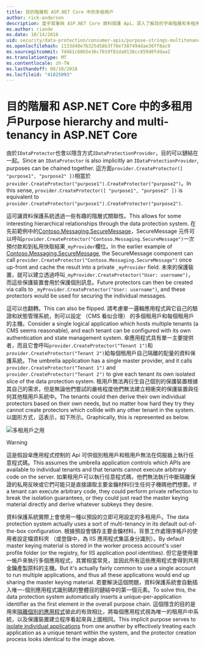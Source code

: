 ```yaml
---
title: 目的階層和 ASP.NET Core 中的多租用戶
author: rick-anderson
description: 當手寫筆與 ASP.NET Core 資料保護 Api，深入了解目的字串階層和多租用戶。
ms.author: riande
ms.date: 10/14/2016
uid: security/data-protection/consumer-apis/purpose-strings-multitenancy
ms.openlocfilehash: 1133d40e7b325d58b3f70e7387494dae36ff8ac9
ms.sourcegitcommit: fd461c60b5e36c7019f81da0138cc859d0fddaa2
ms.translationtype: MT
ms.contentlocale: zh-TW
ms.lasthandoff: 08/10/2018
ms.locfileid: "41825093"
---
```

# <a name="purpose-hierarchy-and-multi-tenancy-in-aspnet-core"></a><span data-ttu-id="dea50-103">目的階層和 ASP.NET Core 中的多租用戶</span><span class="sxs-lookup"><span data-stu-id="dea50-103">Purpose hierarchy and multi-tenancy in ASP.NET Core</span></span>

<span data-ttu-id="dea50-104">由於`IDataProtector`也會以隱含方式`IDataProtectionProvider`，目的可以鏈結在一起。</span><span class="sxs-lookup"><span data-stu-id="dea50-104">Since an `IDataProtector` is also implicitly an `IDataProtectionProvider`, purposes can be chained together.</span></span> <span data-ttu-id="dea50-105">這方面`provider.CreateProtector([ "purpose1", "purpose2" ])`相當於`provider.CreateProtector("purpose1").CreateProtector("purpose2")`。</span><span class="sxs-lookup"><span data-stu-id="dea50-105">In this sense, `provider.CreateProtector([ "purpose1", "purpose2" ])` is equivalent to `provider.CreateProtector("purpose1").CreateProtector("purpose2")`.</span></span>

<span data-ttu-id="dea50-106">這可讓資料保護系統透過一些有趣的階層式關聯性。</span><span class="sxs-lookup"><span data-stu-id="dea50-106">This allows for some interesting hierarchical relationships through the data protection system.</span></span> <span data-ttu-id="dea50-107">在先前範例中的[Contoso.Messaging.SecureMessage](xref:security/data-protection/consumer-apis/purpose-strings#data-protection-contoso-purpose)，SecureMessage 元件可以呼叫`provider.CreateProtector("Contoso.Messaging.SecureMessage")`一次預付款和到私用快取結果`_myProvider`欄位。</span><span class="sxs-lookup"><span data-stu-id="dea50-107">In the earlier example of [Contoso.Messaging.SecureMessage](xref:security/data-protection/consumer-apis/purpose-strings#data-protection-contoso-purpose), the SecureMessage component can call `provider.CreateProtector("Contoso.Messaging.SecureMessage")` once up-front and cache the result into a private `_myProvider` field.</span></span> <span data-ttu-id="dea50-108">未來的保護裝置，就可以建立透過呼叫`_myProvider.CreateProtector("User: username")`，而這些保護裝置會用於保護個別訊息。</span><span class="sxs-lookup"><span data-stu-id="dea50-108">Future protectors can then be created via calls to `_myProvider.CreateProtector("User: username")`, and these protectors would be used for securing the individual messages.</span></span>

<span data-ttu-id="dea50-109">這可以也翻轉。</span><span class="sxs-lookup"><span data-stu-id="dea50-109">This can also be flipped.</span></span> <span data-ttu-id="dea50-110">請考慮單一邏輯應用程式與它自己的驗證和狀態管理系統，則可以設定 （CMS 看似合理） 的多個租用戶和每個租用戶的主機。</span><span class="sxs-lookup"><span data-stu-id="dea50-110">Consider a single logical application which hosts multiple tenants (a CMS seems reasonable), and each tenant can be configured with its own authentication and state management system.</span></span> <span data-ttu-id="dea50-111">傘應用程式具有單一主要提供者，而且它會呼叫`provider.CreateProtector("Tenant 1")`和`provider.CreateProtector("Tenant 2")`給每個租用戶自己隔離的配量的資料保護系統。</span><span class="sxs-lookup"><span data-stu-id="dea50-111">The umbrella application has a single master provider, and it calls `provider.CreateProtector("Tenant 1")` and `provider.CreateProtector("Tenant 2")` to give each tenant its own isolated slice of the data protection system.</span></span> <span data-ttu-id="dea50-112">租用戶無法再衍生自己個別的保護裝置根據其自己的需求，但是無論他們嘗試的嚴格程度他們無法建立相衝突的保護裝置與任何其他租用戶系統中。</span><span class="sxs-lookup"><span data-stu-id="dea50-112">The tenants could then derive their own individual protectors based on their own needs, but no matter how hard they try they cannot create protectors which collide with any other tenant in the system.</span></span> <span data-ttu-id="dea50-113">以圖形方式，這表示，如下所示。</span><span class="sxs-lookup"><span data-stu-id="dea50-113">Graphically, this is represented as below.</span></span>

![多租用戶之用](purpose-strings-multitenancy/_static/purposes-multi-tenancy.png)

>[!WARNING]
> <span data-ttu-id="dea50-115">這是假設傘應用程式控制的 Api 可供個別租用戶和租用戶無法在伺服器上執行任意程式碼。</span><span class="sxs-lookup"><span data-stu-id="dea50-115">This assumes the umbrella application controls which APIs are available to individual tenants and that tenants cannot execute arbitrary code on the server.</span></span> <span data-ttu-id="dea50-116">如果租用戶可以執行任意程式碼，他們無法執行中斷隔離保證的私用反映或它們可能只是直接讀取主要金鑰材料衍生任何子機碼他們想要。</span><span class="sxs-lookup"><span data-stu-id="dea50-116">If a tenant can execute arbitrary code, they could perform private reflection to break the isolation guarantees, or they could just read the master keying material directly and derive whatever subkeys they desire.</span></span>

<span data-ttu-id="dea50-117">資料保護系統實際上會使用一種以預設的立即可用設定的多租用戶。</span><span class="sxs-lookup"><span data-stu-id="dea50-117">The data protection system actually uses a sort of multi-tenancy in its default out-of-the-box configuration.</span></span> <span data-ttu-id="dea50-118">根據預設會儲存主要金鑰材料，背景工作處理序帳戶的使用者設定檔資料夾 （或登錄中，為 IIS 應用程式集區身分識別）。</span><span class="sxs-lookup"><span data-stu-id="dea50-118">By default master keying material is stored in the worker process account's user profile folder (or the registry, for IIS application pool identities).</span></span> <span data-ttu-id="dea50-119">但它是使用單一帳戶來執行多個應用程式，其實相當常見，並因此所有這些應用程式會得到共用金鑰產製原料的主機。</span><span class="sxs-lookup"><span data-stu-id="dea50-119">But it's actually fairly common to use a single account to run multiple applications, and thus all these applications would end up sharing the master keying material.</span></span> <span data-ttu-id="dea50-120">若要解決這個問題，資料保護系統會自動插入唯一-個別應用程式識別碼的整體目的鏈結中的第一個元素。</span><span class="sxs-lookup"><span data-stu-id="dea50-120">To solve this, the data protection system automatically inserts a unique-per-application identifier as the first element in the overall purpose chain.</span></span> <span data-ttu-id="dea50-121">這個隱含的目的是用來[隔離個別的應用程式](xref:security/data-protection/configuration/overview#per-application-isolation)彼此的有效相比，將每個應用程式視為唯一的租用戶中系統，以及保護裝置建立程序看起來與上圖相同。</span><span class="sxs-lookup"><span data-stu-id="dea50-121">This implicit purpose serves to [isolate individual applications](xref:security/data-protection/configuration/overview#per-application-isolation) from one another by effectively treating each application as a unique tenant within the system, and the protector creation process looks identical to the image above.</span></span>
